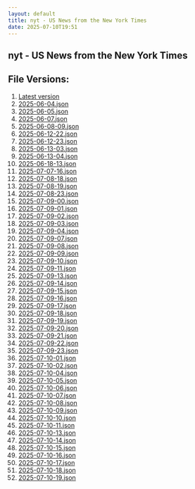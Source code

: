 ```yaml
---
layout: default
title: nyt - US News from the New York Times
date: 2025-07-10T19:51
---
```


## nyt - US News from the New York Times

<div id="data-chart"></div>
<div id="data-table"></div>
<script>
document.addEventListener('DOMContentLoaded', function(){
  document.getElementById('data-table').textContent = 'This source isn't supported for tables yet.';
});
</script>

## File Versions:
1. [Latest version](./latest.json)
2. [2025-06-04.json](./2025-06-04.json)
3. [2025-06-05.json](./2025-06-05.json)
4. [2025-06-07.json](./2025-06-07.json)
5. [2025-06-08-09.json](./2025-06-08-09.json)
6. [2025-06-12-22.json](./2025-06-12-22.json)
7. [2025-06-12-23.json](./2025-06-12-23.json)
8. [2025-06-13-03.json](./2025-06-13-03.json)
9. [2025-06-13-04.json](./2025-06-13-04.json)
10. [2025-06-18-13.json](./2025-06-18-13.json)
11. [2025-07-07-16.json](./2025-07-07-16.json)
12. [2025-07-08-18.json](./2025-07-08-18.json)
13. [2025-07-08-19.json](./2025-07-08-19.json)
14. [2025-07-08-23.json](./2025-07-08-23.json)
15. [2025-07-09-00.json](./2025-07-09-00.json)
16. [2025-07-09-01.json](./2025-07-09-01.json)
17. [2025-07-09-02.json](./2025-07-09-02.json)
18. [2025-07-09-03.json](./2025-07-09-03.json)
19. [2025-07-09-04.json](./2025-07-09-04.json)
20. [2025-07-09-07.json](./2025-07-09-07.json)
21. [2025-07-09-08.json](./2025-07-09-08.json)
22. [2025-07-09-09.json](./2025-07-09-09.json)
23. [2025-07-09-10.json](./2025-07-09-10.json)
24. [2025-07-09-11.json](./2025-07-09-11.json)
25. [2025-07-09-13.json](./2025-07-09-13.json)
26. [2025-07-09-14.json](./2025-07-09-14.json)
27. [2025-07-09-15.json](./2025-07-09-15.json)
28. [2025-07-09-16.json](./2025-07-09-16.json)
29. [2025-07-09-17.json](./2025-07-09-17.json)
30. [2025-07-09-18.json](./2025-07-09-18.json)
31. [2025-07-09-19.json](./2025-07-09-19.json)
32. [2025-07-09-20.json](./2025-07-09-20.json)
33. [2025-07-09-21.json](./2025-07-09-21.json)
34. [2025-07-09-22.json](./2025-07-09-22.json)
35. [2025-07-09-23.json](./2025-07-09-23.json)
36. [2025-07-10-01.json](./2025-07-10-01.json)
37. [2025-07-10-02.json](./2025-07-10-02.json)
38. [2025-07-10-04.json](./2025-07-10-04.json)
39. [2025-07-10-05.json](./2025-07-10-05.json)
40. [2025-07-10-06.json](./2025-07-10-06.json)
41. [2025-07-10-07.json](./2025-07-10-07.json)
42. [2025-07-10-08.json](./2025-07-10-08.json)
43. [2025-07-10-09.json](./2025-07-10-09.json)
44. [2025-07-10-10.json](./2025-07-10-10.json)
45. [2025-07-10-11.json](./2025-07-10-11.json)
46. [2025-07-10-13.json](./2025-07-10-13.json)
47. [2025-07-10-14.json](./2025-07-10-14.json)
48. [2025-07-10-15.json](./2025-07-10-15.json)
49. [2025-07-10-16.json](./2025-07-10-16.json)
50. [2025-07-10-17.json](./2025-07-10-17.json)
51. [2025-07-10-18.json](./2025-07-10-18.json)
52. [2025-07-10-19.json](./2025-07-10-19.json)
